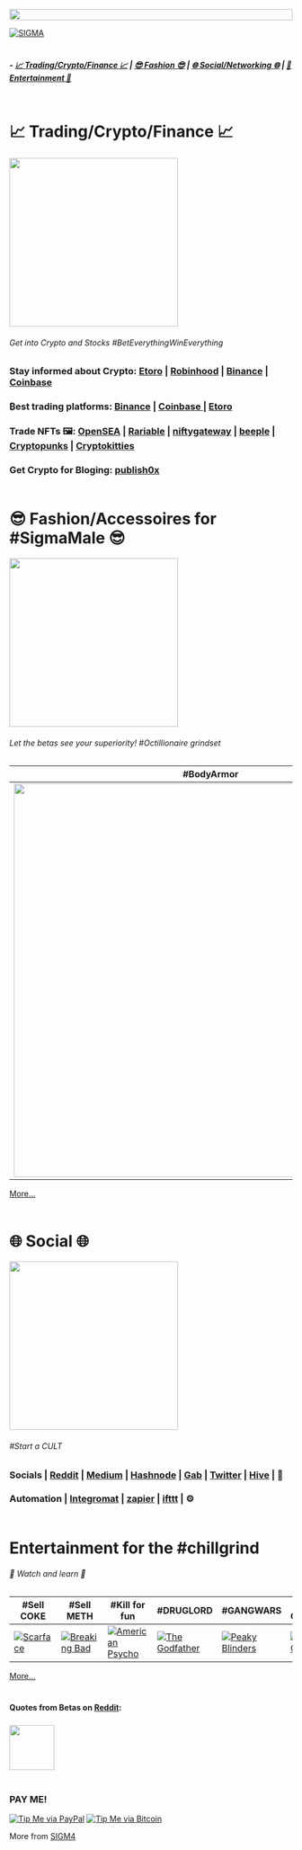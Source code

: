 <a > <img width ='100%'  height ='20px' src ='https://upload.wikimedia.org/wikipedia/commons/b/bf/GradientPurpleBlue.png'> 

[![SIGMA](https://raw.githubusercontent.com/prim4t/sigma-essentials/main/sigma2.gif)](https://prim4t.github.io/sigma-essentials) 

<a > <img width ='100%'  height ='5px' src ='https://upload.wikimedia.org/wikipedia/commons/b/bf/GradientPurpleBlue.png'> 

<a name="home"></a>
##### - [ 📈 Trading/Crypto/Finance 📈](#trading) | [😎 Fashion 😎](#fashion) | [🌐 Social/Networking 🌐](#social) | [🍿 Entertainment 🍿](#entertainment)

<a > <img width ='100%'  height ='5px' src ='https://upload.wikimedia.org/wikipedia/commons/b/bf/GradientPurpleBlue.png'> 



<a name="trading"></a>
#  📈 Trading/Crypto/Finance 📈
<a > <img height ='300px' src ='https://i.gifer.com/7D7o.gif'> 

###### Get into Crypto and Stocks #BetEverythingWinEverything

### Stay informed about Crypto: [Etoro](https://etoro.tw/3y1cWtA) | [Robinhood](#section) | [Binance](https://accounts.binance.com/en/register?ref=122687436) | [Coinbase ](https://www.coinbase.com/join/prim4t_i)

### ₿est trading platforms: [Binance](https://accounts.binance.com/en/register?ref=122687436) | [Coinbase ](https://www.coinbase.com/join/prim4t_i) |  [Etoro](https://etoro.tw/3y1cWtA) 


### Trade NFTs 🖼️: [OpenSEA](https://opensea.io?ref=0xd39D5362929DA4E3148dc8a44652094B6c1439bd) | [Rariable](https://rarible.com/) | [niftygateway](https://niftygateway.com/marketplace) | [beeple](https://niftygateway.com/marketplace) | [Cryptopunks](https://opensea.io/collection/cryptopunks?ref=0xd39D5362929DA4E3148dc8a44652094B6c1439bd) | [Cryptokitties](https://opensea.io/assets/cryptokitties?ref=0xd39D5362929DA4E3148dc8a44652094B6c1439bd) 

### Get Crypto for Bloging: [publish0x](https://www.publish0x.com/?a=YRdGv617bD) 


<a > <img width ='100%'  height ='5px' src ='https://upload.wikimedia.org/wikipedia/commons/b/bf/GradientPurpleBlue.png'> 
<a name="fashion"></a>
# 😎 Fashion/Accessoires for #SigmaMale 😎

<a > <img   height ='300px' src ='https://i.giphy.com/media/snaooFUpIpyFO/giphy.webp'> 
###### Let the betas see your superiority! #Octillionaire grindset

| #BodyArmor | #Headgear |  #SHADEs | #Womenpleaser | #SelfDEFENCE | 
| --- |  --- | --- | --- | --- |
| <a href="https://www.banggood.com/custlink/K3vhgPJJz0"> <img width ='700px'   src ='https://imgaz3.staticbg.com/thumb/large/oaupload/ser1/banggood/images/FE/22/011db9db-cf6d-4d0d-a750-ccbb5ce6df82.jpeg'>  | <a href="https://www.banggood.com/custlink/vDGR0VWWwG"> <img width ='700px'   src ='https://imgaz3.staticbg.com/thumb/large/oaupload/banggood/images/1C/1F/9c06a852-5706-44ca-ae30-818a2f58e02f.jpg'>  | <a href="https://www.banggood.com/custlink/DG3hgHcJ1n"> <img width ='700px'   src ='https://imgaz1.staticbg.com/thumb/large/oaupload/banggood/images/48/8D/1cd83e08-d940-4261-ae65-1ef31c7f0b19.jpg'>  | <a href="https://www.banggood.com/custlink/DDKhe5Wcu2"> <img width ='700px'   src ='https://imgaz.staticbg.com/thumb/large/oaupload/banggood/images/25/5E/47b4191b-ded6-4eb1-ad9c-ac6c1d5c22d4.jpg'> | <a href="https://www.banggood.com/custlink/3DvYgVrPKm"> <img width ='700px'   src ='https://imgaz1.staticbg.com/thumb/large/oaupload/banggood/images/18/6E/3a9a58e9-a022-42e4-a410-27a070ddb9ba.jpg'>  |

[More...](https://www.banggood.com/custlink/vK3dgFJtKy)



<a > <img width ='100%'  height ='5px' src ='https://upload.wikimedia.org/wikipedia/commons/b/bf/GradientPurpleBlue.png'> 

<a name="social"></a>
# 🌐 Social 🌐

<a > <img   height ='300px' src ='https://media3.giphy.com/media/6W0EVpPQN9xwQ/giphy.gif?cid=790b76119a1ec0f9458ec68dfa1b7c4ff8a08e4d9c544af0&rid=giphy.gif&ct=g'> 
###### #Start a CULT

### Socials | [Reddit](https://www.reddit.com) | [Medium](https://medium.com/) | [Hashnode](https://hashnode.com/@PRIM4T/joinme) | [Gab](https://gab.com/) | [Twitter](https://twitter.com) | [Hive](https://hive.blog/) | :pencil:

### Automation | [Integromat](https://www.integromat.com) | [zapier](https://zapier.com/) | [ifttt](https://ifttt.com/) | ⚙️ 



<a > <img width ='100%'  height ='5px' src ='https://upload.wikimedia.org/wikipedia/commons/b/bf/GradientPurpleBlue.png'> 
<a name="entertainment"></a>
# Entertainment for the #chillgrind

###### 🍿 Watch and learn 🍿 

| #Sell COKE | #Sell METH | #Kill for fun | #DRUGLORD | #GANGWARS | Big Chungus | 
| --- |  --- | --- | --- | --- |--- |
| [![Scarface](https://m.media-amazon.com/images/M/MV5BNjdjNGQ4NDEtNTEwYS00MTgxLTliYzQtYzE2ZDRiZjFhZmNlXkEyXkFqcGdeQXVyNjU0OTQ0OTY@._V1_UX140_CR0,0,140,209_AL_.jpg)](https://www.imdb.com/title/tt0086250/?ref_=ttls_li_tt) | [![Breaking Bad](https://m.media-amazon.com/images/M/MV5BMjhiMzgxZTctNDc1Ni00OTIxLTlhMTYtZTA3ZWFkODRkNmE2XkEyXkFqcGdeQXVyNzkwMjQ5NzM@._V1_UY209_CR5,0,140,209_AL_.jpg)](https://www.imdb.com/title/tt0903747/?ref_=ttls_li_tt) | [![American Psycho](https://m.media-amazon.com/images/M/MV5BZTM2ZGJmNjQtN2UyOS00NjcxLWFjMDktMDE2NzMyNTZlZTBiXkEyXkFqcGdeQXVyNzkwMjQ5NzM@._V1_UY209_CR0,0,140,209_AL_.jpg)](https://www.imdb.com/title/tt0144084/?ref_=ttls_li_tt) | [![The Godfather](https://m.media-amazon.com/images/M/MV5BM2MyNjYxNmUtYTAwNi00MTYxLWJmNWYtYzZlODY3ZTk3OTFlXkEyXkFqcGdeQXVyNzkwMjQ5NzM@._V1_UY209_CR3,0,140,209_AL_.jpg)](https://www.imdb.com/title/tt0068646/?ref_=ttls_li_tt) | [![Peaky Blinders](https://m.media-amazon.com/images/M/MV5BNGU1ODU4NjYtZTlmOS00OGM0LWJkYzMtZjNiYTNmZDUxODdmXkEyXkFqcGdeQXVyMjYyODQ0OTQ@._V1_QL75_UY281_CR116,0,140,209_.jpg)](https://www.imdb.com/title/tt1114740/?ref_=ttls_li_tt) | [![Big Chungus](https://m.media-amazon.com/images/M/MV5BNTUzNjZiODItNmE5MC00YmJkLWE4MGUtODY4NDg4NjBhZDk2XkEyXkFqcGdeQXVyODE1MDMxNTc@._V1_UY209_CR2,0,140,209_AL_.jpg)](https://www.imdb.com/title/tt11266954/?ref_=ttls_li_tt) |

[More...](https://www.imdb.com/list/ls505686728/)











<a> <img width ='100%'  height ='5px' src ='https://upload.wikimedia.org/wikipedia/commons/b/bf/GradientPurpleBlue.png'> </a>


#### Quotes from Betas on [Reddit](https://www.reddit.com):
##### 

<a > <img   height ='80px' src ='https://i.gyazo.com/676f631bea495de42c0f19447cd58d55.png'> 

<a> <img width ='100%'  height ='5px' src ='https://upload.wikimedia.org/wikipedia/commons/b/bf/GradientPurpleBlue.png'> </a>

### PAY ME!
[![Tip Me via PayPal](https://img.shields.io/badge/PayPal-tip%20me-1462ab.svg?logo=paypal)](https://www.paypal.me/prim4tdotart)
[![Tip Me via Bitcoin](https://img.shields.io/badge/Bitcoin-tip%20me-f7931a.svg?logo=bitcoin)](https://raw.githubusercontent.com/dtrieb123/neuroshack/main/qrbtc.png)

More from [SIGM4](https://www.youtube.com/channel/UCMhW7mC8faCqTcRKbO0c7Cw) 
